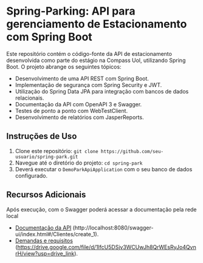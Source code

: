 # Spring-Parking: API para gerenciamento de Estacionamento com Spring Boot

Este repositório contém o código-fonte da API de estacionamento desenvolvida como parte do estágio na Compass Uol, utilizando Spring Boot. O projeto abrange os seguintes tópicos:

- Desenvolvimento de uma API REST com Spring Boot.
- Implementação de segurança com Spring Security e JWT.
- Utilização do Spring Data JPA para integração com bancos de dados relacionais.
- Documentação da API com OpenAPI 3 e Swagger.
- Testes de ponto a ponto com WebTestClient.
- Desenvolvimento de relatórios com JasperReports.

## Instruções de Uso

1. Clone este repositório: `git clone https://github.com/seu-usuario/spring-park.git`
2. Navegue até o diretório do projeto: `cd spring-park`
3. Deverá executar o `DemoParkApiApplication` com o seu banco de dados configurado.

## Recursos Adicionais

Após execução, com o Swagger poderá acessar a documentação pela rede local
- [Documentação da API](#) (http://localhost:8080/swagger-ui/index.html#/Clientes/create_1).
- [Demandas e requisitos](#) (https://drive.google.com/file/d/1IfcU5DSjv3WCUwJh8QrWEsRyJo4QvnrH/view?usp=drive_link).
